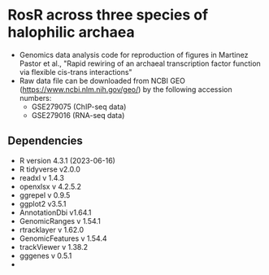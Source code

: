 # RosR across three species of halophilic archaea 

* Genomics data analysis code for reproduction of figures in Martinez Pastor et al., "Rapid rewiring of an archaeal transcription factor function via flexible cis-trans interactions"
* Raw data file can be downloaded from NCBI GEO (https://www.ncbi.nlm.nih.gov/geo/) by the following accession numbers:
    * GSE279075 (ChIP-seq data)
    * GSE279016 (RNA-seq data)

## Dependencies

* R version 4.3.1 (2023-06-16)
* R tidyverse v2.0.0
* readxl v 1.4.3
* openxlsx v 4.2.5.2
* ggrepel v 0.9.5
* ggplot2 v3.5.1
* AnnotationDbi v1.64.1
* GenomicRanges v 1.54.1
* rtracklayer v 1.62.0
* GenomicFeatures v 1.54.4
* trackViewer v 1.38.2
* gggenes v 0.5.1
* 
